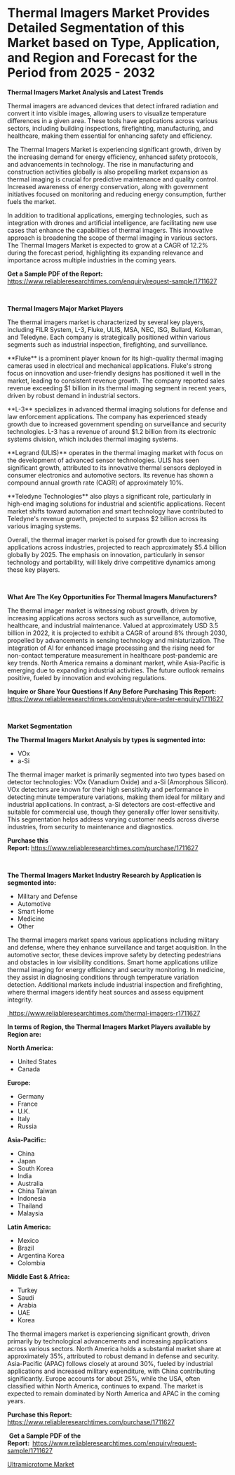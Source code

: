 <p><h1>Thermal Imagers Market Provides Detailed Segmentation of this Market based on Type, Application, and Region and Forecast for the Period from 2025 - 2032</h1></p><p><strong>Thermal Imagers Market Analysis and Latest Trends</strong></p>
<p><p>Thermal imagers are advanced devices that detect infrared radiation and convert it into visible images, allowing users to visualize temperature differences in a given area. These tools have applications across various sectors, including building inspections, firefighting, manufacturing, and healthcare, making them essential for enhancing safety and efficiency.</p><p>The Thermal Imagers Market is experiencing significant growth, driven by the increasing demand for energy efficiency, enhanced safety protocols, and advancements in technology. The rise in manufacturing and construction activities globally is also propelling market expansion as thermal imaging is crucial for predictive maintenance and quality control. Increased awareness of energy conservation, along with government initiatives focused on monitoring and reducing energy consumption, further fuels the market.</p><p>In addition to traditional applications, emerging technologies, such as integration with drones and artificial intelligence, are facilitating new use cases that enhance the capabilities of thermal imagers. This innovative approach is broadening the scope of thermal imaging in various sectors. The Thermal Imagers Market is expected to grow at a CAGR of 12.2% during the forecast period, highlighting its expanding relevance and importance across multiple industries in the coming years.</p></p>
<p><strong>Get a Sample PDF of the Report:&nbsp;</strong> <a href="https://www.reliableresearchtimes.com/enquiry/request-sample/1711627?utm_campaign=3056&utm_medium=2&utm_source=Github&utm_content=ia&utm_term=10042025&utm_id=thermal-imagers">https://www.reliableresearchtimes.com/enquiry/request-sample/1711627</a></p>
<p>&nbsp;</p>
<p><strong>Thermal Imagers Major Market Players</strong></p>
<p><p>The thermal imagers market is characterized by several key players, including FILR System, L-3, Fluke, ULIS, MSA, NEC, ISG, Bullard, Kollsman, and Teledyne. Each company is strategically positioned within various segments such as industrial inspection, firefighting, and surveillance.</p><p>**Fluke** is a prominent player known for its high-quality thermal imaging cameras used in electrical and mechanical applications. Fluke's strong focus on innovation and user-friendly designs has positioned it well in the market, leading to consistent revenue growth. The company reported sales revenue exceeding $1 billion in its thermal imaging segment in recent years, driven by robust demand in industrial sectors.</p><p>**L-3** specializes in advanced thermal imaging solutions for defense and law enforcement applications. The company has experienced steady growth due to increased government spending on surveillance and security technologies. L-3 has a revenue of around $1.2 billion from its electronic systems division, which includes thermal imaging systems.</p><p>**Legrand (ULIS)** operates in the thermal imaging market with focus on the development of advanced sensor technologies. ULIS has seen significant growth, attributed to its innovative thermal sensors deployed in consumer electronics and automotive sectors. Its revenue has shown a compound annual growth rate (CAGR) of approximately 10%.</p><p>**Teledyne Technologies** also plays a significant role, particularly in high-end imaging solutions for industrial and scientific applications. Recent market shifts toward automation and smart technology have contributed to Teledyne's revenue growth, projected to surpass $2 billion across its various imaging systems.</p><p>Overall, the thermal imager market is poised for growth due to increasing applications across industries, projected to reach approximately $5.4 billion globally by 2025. The emphasis on innovation, particularly in sensor technology and portability, will likely drive competitive dynamics among these key players.</p></p>
<p>&nbsp;</p>
<p><strong>What Are The Key Opportunities For Thermal Imagers Manufacturers?</strong></p>
<p><p>The thermal imager market is witnessing robust growth, driven by increasing applications across sectors such as surveillance, automotive, healthcare, and industrial maintenance. Valued at approximately USD 3.5 billion in 2022, it is projected to exhibit a CAGR of around 8% through 2030, propelled by advancements in sensing technology and miniaturization. The integration of AI for enhanced image processing and the rising need for non-contact temperature measurement in healthcare post-pandemic are key trends. North America remains a dominant market, while Asia-Pacific is emerging due to expanding industrial activities. The future outlook remains positive, fueled by innovation and evolving regulations.</p></p>
<p><strong>Inquire or Share Your Questions If Any Before Purchasing This Report:</strong> <a href="https://www.reliableresearchtimes.com/enquiry/pre-order-enquiry/1711627?utm_campaign=3056&utm_medium=2&utm_source=Github&utm_content=ia&utm_term=10042025&utm_id=thermal-imagers">https://www.reliableresearchtimes.com/enquiry/pre-order-enquiry/1711627</a></p>
<p>&nbsp;</p>
<p><strong>Market Segmentation</strong></p>
<p><strong>The Thermal Imagers Market Analysis by types is segmented into:</strong></p>
<p><ul><li>VOx</li><li>a-Si</li></ul></p>
<p><p>The thermal imager market is primarily segmented into two types based on detector technologies: VOx (Vanadium Oxide) and a-Si (Amorphous Silicon). VOx detectors are known for their high sensitivity and performance in detecting minute temperature variations, making them ideal for military and industrial applications. In contrast, a-Si detectors are cost-effective and suitable for commercial use, though they generally offer lower sensitivity. This segmentation helps address varying customer needs across diverse industries, from security to maintenance and diagnostics.</p></p>
<p><strong>Purchase this Report:&nbsp;</strong><a href="https://www.reliableresearchtimes.com/purchase/1711627?utm_campaign=3056&utm_medium=2&utm_source=Github&utm_content=ia&utm_term=10042025&utm_id=thermal-imagers">https://www.reliableresearchtimes.com/purchase/1711627</a></p>
<p>&nbsp;</p>
<p><strong>The Thermal Imagers Market Industry Research by Application is segmented into:</strong></p>
<p><ul><li>Military and Defense</li><li>Automotive</li><li>Smart Home</li><li>Medicine</li><li>Other</li></ul></p>
<p><p>The thermal imagers market spans various applications including military and defense, where they enhance surveillance and target acquisition. In the automotive sector, these devices improve safety by detecting pedestrians and obstacles in low visibility conditions. Smart home applications utilize thermal imaging for energy efficiency and security monitoring. In medicine, they assist in diagnosing conditions through temperature variation detection. Additional markets include industrial inspection and firefighting, where thermal imagers identify heat sources and assess equipment integrity.</p></p>
<p><a href="https://www.reliableresearchtimes.com/thermal-imagers-r1711627?utm_campaign=3056&utm_medium=2&utm_source=Github&utm_content=ia&utm_term=10042025&utm_id=thermal-imagers">&nbsp;https://www.reliableresearchtimes.com/thermal-imagers-r1711627</a></p>
<p><strong>In terms of Region, the Thermal Imagers Market Players available by Region are:</strong></p>
<p>
    <p> <strong> North America: </strong>
        <ul>
            <li>United States</li>
            <li>Canada</li>
        </ul>
        </p> 
    <p> <strong> Europe: </strong>
        <ul>
            <li>Germany</li>
            <li>France</li>
            <li>U.K.</li>
            <li>Italy</li>
            <li>Russia</li>
        </ul>
        </p> 
    <p> <strong> Asia-Pacific: </strong>
        <ul>
            <li>China</li>
            <li>Japan</li>
            <li>South Korea</li>
            <li>India</li>
            <li>Australia</li>
            <li>China Taiwan</li>
            <li>Indonesia</li>
            <li>Thailand</li>
            <li>Malaysia</li>
        </ul>
        </p> 
    <p> <strong> Latin America: </strong>
        <ul>
            <li>Mexico</li>
            <li>Brazil</li>
            <li>Argentina Korea</li>
            <li>Colombia</li>
        </ul>
        </p> 
    <p> <strong> Middle East & Africa: </strong>
        <ul>
            <li>Turkey</li>
            <li>Saudi</li>
            <li>Arabia</li>
            <li>UAE</li>
            <li>Korea</li>
        </ul>
    </p>
    </p>
<p><p>The thermal imagers market is experiencing significant growth, driven primarily by technological advancements and increasing applications across various sectors. North America holds a substantial market share at approximately 35%, attributed to robust demand in defense and security. Asia-Pacific (APAC) follows closely at around 30%, fueled by industrial applications and increased military expenditure, with China contributing significantly. Europe accounts for about 25%, while the USA, often classified within North America, continues to expand. The market is expected to remain dominated by North America and APAC in the coming years.</p></p>
<p><strong>Purchase this Report: </strong><a href="https://www.reliableresearchtimes.com/purchase/1711627?utm_campaign=3056&utm_medium=2&utm_source=Github&utm_content=ia&utm_term=10042025&utm_id=thermal-imagers">https://www.reliableresearchtimes.com/purchase/1711627</a></p>
<p>&nbsp;<strong>Get a Sample PDF of the Report:&nbsp;&nbsp;</strong><a href="https://www.reliableresearchtimes.com/enquiry/request-sample/1711627?utm_campaign=3056&utm_medium=2&utm_source=Github&utm_content=ia&utm_term=10042025&utm_id=thermal-imagers">https://www.reliableresearchtimes.com/enquiry/request-sample/1711627</a></p>
<p><strong></strong></p>
<p><p><a href="https://github.com/mahnoor2003/Market-Research-Report-List-7/blob/main/ultramicrotome-market.md?utm_campaign=3056&utm_medium=2&utm_source=Github&utm_content=ia&utm_term=10042025&utm_id=thermal-imagers">Ultramicrotome Market</a></p></p>